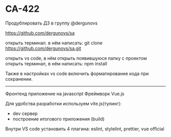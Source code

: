 # СА-422

Продублировать ДЗ в группу @dergunovs

https://github.com/dergunovs/sa

открыть терминал. в нём написать:
git clone https://github.com/dergunovs/sa.git

открыть vs code, в нём открыть появившуюся папку с проектом
открыть терминал, в нём написать:
npm install

Также в настройках vs code включить форматирование кода при сохранении.

---

Фронтенд приложение на javascript
Фреймворк Vue.js

Для удобства разработки используем vite.js(тулинг):

- dev сервер
- построение итогового приложения (build)

Внутри VS code установить 4 плагина: eslint, stylelint, prettier, vue official
